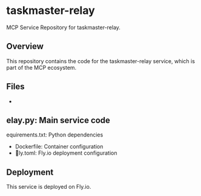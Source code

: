 ﻿# taskmaster-relay

MCP Service Repository for taskmaster-relay.

## Overview

This repository contains the code for the taskmaster-relay service, which is part of the MCP ecosystem.

## Files

- elay.py: Main service code
- equirements.txt: Python dependencies
- Dockerfile: Container configuration
- ly.toml: Fly.io deployment configuration

## Deployment

This service is deployed on Fly.io.

